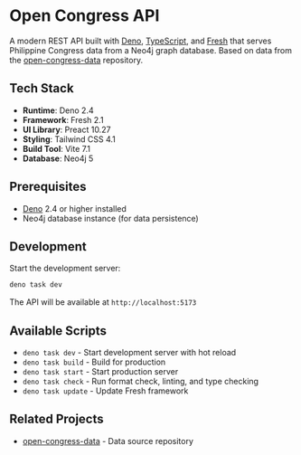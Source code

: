 # Open Congress API

A modern REST API built with [Deno](https://deno.com/),
[TypeScript](https://www.typescriptlang.org/), and
[Fresh](https://fresh.deno.dev/) that serves Philippine Congress data from a
Neo4j graph database. Based on data from the
[open-congress-data](https://github.com/bettergovph/open-congress-data)
repository.

## Tech Stack

- **Runtime**: Deno 2.4
- **Framework**: Fresh 2.1
- **UI Library**: Preact 10.27
- **Styling**: Tailwind CSS 4.1
- **Build Tool**: Vite 7.1
- **Database**: Neo4j 5

## Prerequisites

- [Deno](https://deno.com/) 2.4 or higher installed
- Neo4j database instance (for data persistence)

## Development

Start the development server:

```bash
deno task dev
```

The API will be available at `http://localhost:5173`

## Available Scripts

- `deno task dev` - Start development server with hot reload
- `deno task build` - Build for production
- `deno task start` - Start production server
- `deno task check` - Run format check, linting, and type checking
- `deno task update` - Update Fresh framework

## Related Projects

- [open-congress-data](https://github.com/bettergovph/open-congress-data) - Data
  source repository
